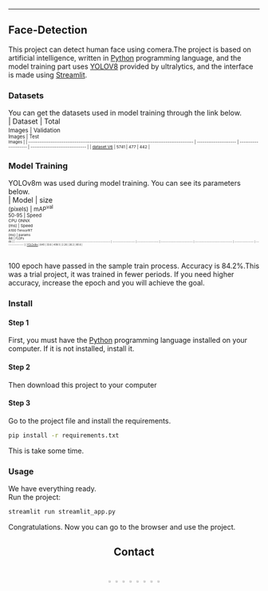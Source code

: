 ___
## Face-Detection
This project can detect human face using comera.The project is based on artificial intelligence, written in [Python](https://www.python.org/) programming language, and the model training part uses [YOLOV8](https://github.com/ultralytics/ultralytics) provided by ultralytics, and the interface is made using [Streamlit](https://docs.streamlit.io/).<br>
### Datasets
You can get the datasets used in model training through the link below.
<br>
| Dataset                                                                                     | Total<br><sup>Images | Validation<sup><br>Images | Test<br><sup>Images |
| ----------------------------------------------------------------------------------------- | --------------------- | -------------------- | ------------------------------ |
| [dataset V6](https://app.roboflow.com/ds/IcTG6m9LEy?key=WGrMr9XBR9) | 5741                   | 477                 | 442                         |
<br>

### Model Training
YOLOv8m was used during model training. You can see its parameters below.<br>
| Model                                                                                     | size<br><sup>(pixels) | mAP<sup>val<br>50-95 | Speed<br><sup>CPU ONNX<br>(ms) | Speed<br><sup>A100 TensorRT<br>(ms) | params<br><sup>(M) | FLOPs<br><sup>(B) |
| ----------------------------------------------------------------------------------------- | --------------------- | -------------------- | ------------------------------ | ----------------------------------- | ------------------ | ----------------- |
| [YOLOv8m](https://github.com/ultralytics/assets/releases/download/v0.0.0/yolov8m-oiv7.pt) | 640                   | 33.6                 | 408.5                          | 2.26                                | 26.2               | 80.6              |

<br>
100 epoch have passed in the sample train process. Accuracy is 84.2%.This was a trial project, it was trained in fewer periods. If you need higher accuracy, increase the epoch and you will achieve the goal.

### Install
#### Step 1
First, you must have the [Python](https://www.python.org/) programming language installed on your computer. If it is not installed, install it.
#### Step 2
Then download this project to your computer
#### Step 3
Go to the project file and install the requirements.
```bash
pip install -r requirements.txt
```
This is take some time.
### Usage
We have everything ready.<br>
Run the project:
```bash
streamlit run streamlit_app.py 
```
Congratulations. Now you can go to the browser and use the project.
<br>
## <div align="center">Contact</div>
<br>
<div align="center">
  <a href="https://github.com/Bektosh-Nuriddinov"><img src="https://github.com/ultralytics/assets/raw/main/social/logo-social-github.png" width="2%" alt="GitHub"></a>
  <img src="https://github.com/ultralytics/assets/raw/main/social/logo-transparent.png" width="2%">
  <a href="https://www.linkedin.com/in/bektosh-nuriddinov-72b766231/"><img src="https://github.com/ultralytics/assets/raw/main/social/logo-social-linkedin.png" width="2%" alt="LinkedIn"></a>
  <img src="https://github.com/ultralytics/assets/raw/main/social/logo-transparent.png" width="2%">
  <a href="https://www.youtube.com/@BektoshNuriddinov"><img src="https://github.com/ultralytics/assets/raw/main/social/logo-social-youtube.png" width="2%" alt="YouTube"></a>
  <img src="https://github.com/ultralytics/assets/raw/main/social/logo-transparent.png" width="2%">
  <a href="https://www.instagram.com/bektosh_nuriddinov/"><img src="https://github.com/ultralytics/assets/raw/main/social/logo-social-instagram.png" width="2%" alt="Instagram"></a>
  <img src="https://github.com/ultralytics/assets/raw/main/social/logo-transparent.png" width="2%">
</div>
